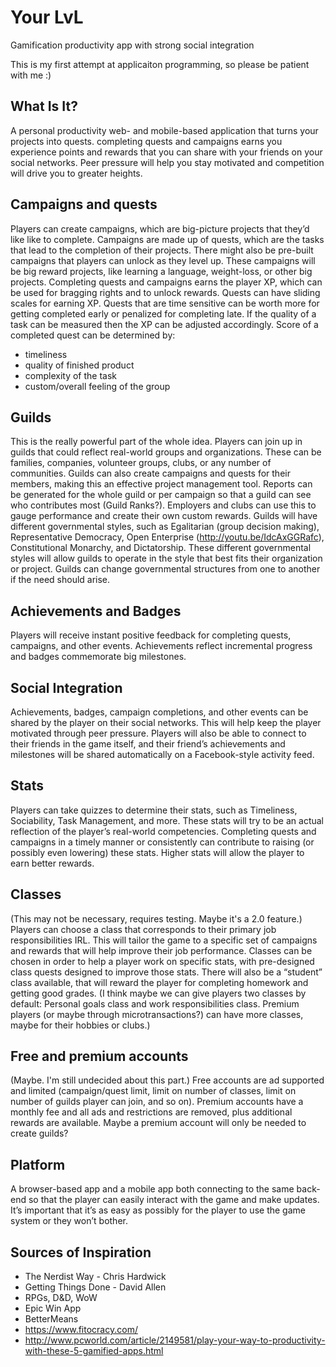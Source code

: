 Your LvL
========

Gamification productivity app with strong social integration

This is my first attempt at applicaiton programming, so please be patient with me :)

## What Is It?

A personal productivity web- and mobile-based application that turns your projects into quests. completing quests and campaigns earns you experience points and rewards that you can share with your friends on your social networks. Peer pressure will help you stay motivated and competition will drive you to greater heights.

## Campaigns and quests

Players can create campaigns, which are big-picture projects that they’d like like to complete. Campaigns are made up of quests, which are the tasks that lead to the completion of their projects. There might also be pre-built campaigns that players can unlock as they level up. These campaigns will be big reward projects, like learning a language, weight-loss, or other big projects. Completing quests and campaigns earns the player XP, which can be used for bragging rights and to unlock rewards. Quests can have sliding scales for earning XP. Quests that are time sensitive can be worth more for getting completed early or penalized for completing late. If the quality of a task can be measured then the XP can be adjusted accordingly.
Score of a completed quest can be determined by:
- timeliness
- quality of finished product
- complexity of the task
- custom/overall feeling of the group

## Guilds

This is the really powerful part of the whole idea. Players can join up in guilds that could reflect real-world groups and organizations. These can be families, companies, volunteer groups, clubs, or any number of communities. Guilds can also create campaigns and quests for their members, making this an effective project management tool. Reports can be generated for the whole guild or per campaign so that a guild can see who contributes most (Guild Ranks?). Employers and clubs can use this to gauge performance and create their own custom rewards. Guilds will have different governmental styles, such as Egalitarian (group decision making), Representative Democracy, Open Enterprise (http://youtu.be/IdcAxGGRafc), Constitutional Monarchy, and Dictatorship. These different governmental styles will allow guilds to operate in the style that best fits their organization or project. Guilds can change governmental structures from one to another if the need should arise.

## Achievements and Badges

Players will receive instant positive feedback for completing quests, campaigns, and other events. Achievements reflect incremental progress and badges commemorate big milestones.

## Social Integration

Achievements, badges, campaign completions, and other events can be shared by the player on their social networks. This will help keep the player motivated through peer pressure. Players will also be able to connect to their friends in the game itself, and their friend’s achievements and milestones will be shared automatically on a Facebook-style activity feed.

## Stats

Players can take quizzes to determine their stats, such as Timeliness, Sociability, Task Management, and more. These stats will try to be an actual reflection of the player’s real-world competencies. Completing quests and campaigns in a timely manner or consistently can contribute to raising (or possibly even lowering) these stats. Higher stats will allow the player to earn better rewards.

## Classes

(This may not be necessary, requires testing. Maybe it's a 2.0 feature.) Players can choose a class that corresponds to their primary job responsibilities IRL. This will tailor the game to a specific set of campaigns and rewards that will help improve their job performance. Classes can be chosen in order to help a player work on specific stats, with pre-designed class quests designed to improve those stats. There will also be a “student” class available, that will reward the player for completing homework and getting good grades. (I think maybe we can give players two classes by default: Personal goals class and work responsibilities class. Premium players (or maybe through microtransactions?) can have more classes, maybe for their hobbies or clubs.)

## Free and premium accounts

(Maybe. I'm still undecided about this part.) Free accounts are ad supported and limited (campaign/quest limit, limit on number of classes, limit on number of guilds player can join, and so on). Premium accounts have a monthly fee and all ads and restrictions are removed, plus additional rewards are available. Maybe a premium account will only be needed to create guilds?

## Platform

A browser-based app and a mobile app both connecting to the same back-end so that the player can easily interact with the game and make updates. It’s important that it’s as easy as possibly for the player to use the game system or they won’t bother.

## Sources of Inspiration

- The Nerdist Way - Chris Hardwick
- Getting Things Done - David Allen
- RPGs, D&D, WoW
- Epic Win App
- BetterMeans
- https://www.fitocracy.com/ 
- http://www.pcworld.com/article/2149581/play-your-way-to-productivity-with-these-5-gamified-apps.html
